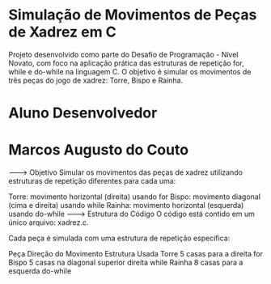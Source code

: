 # Simulação de Movimentos de Peças de Xadrez em C #
Projeto desenvolvido como parte do Desafio de Programação - Nível Novato, com foco na aplicação prática das estruturas de repetição for, while e do-while na linguagem C. O objetivo é simular os movimentos de três peças do jogo de xadrez: Torre, Bispo e Rainha.

# Aluno Desenvolvedor #
# Marcos Augusto do Couto

---> Objetivo
Simular os movimentos das peças de xadrez utilizando estruturas de repetição diferentes para cada uma:

Torre: movimento horizontal (direita) usando for
Bispo: movimento diagonal (cima e direita) usando while
Rainha: movimento horizontal (esquerda) usando do-while
---> Estrutura do Código
O código está contido em um único arquivo: xadrez.c.

Cada peça é simulada com uma estrutura de repetição específica:

Peça	Direção do Movimento	Estrutura Usada
Torre	5 casas para a direita	for
Bispo	5 casas na diagonal superior direita	while
Rainha	8 casas para a esquerda	do-while